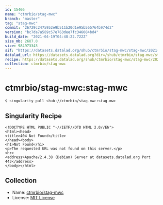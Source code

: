 ```yaml
---
id: 15466
name: "ctmrbio/stag-mwc"
branch: "master"
tag: "stag-mwc"
commit: "26729c2475952e9b511b20d1e95b565764b974d2"
version: "bc7da7a589c57e763dee7fc346084bd4"
build_date: "2021-04-19T04:48:22.722Z"
size_mb: 2687.0
size: 984973343
sif: "https://datasets.datalad.org/shub/ctmrbio/stag-mwc/stag-mwc/2021-04-19-26729c24-bc7da7a5/bc7da7a589c57e763dee7fc346084bd4.sif"
datalad_url: https://datasets.datalad.org?dir=/shub/ctmrbio/stag-mwc/stag-mwc/2021-04-19-26729c24-bc7da7a5/
recipe: https://datasets.datalad.org/shub/ctmrbio/stag-mwc/stag-mwc/2021-04-19-26729c24-bc7da7a5/Singularity
collection: ctmrbio/stag-mwc
---
```


# ctmrbio/stag-mwc:stag-mwc

```bash
$ singularity pull shub://ctmrbio/stag-mwc:stag-mwc
```

## Singularity Recipe

```singularity
<!DOCTYPE HTML PUBLIC "-//IETF//DTD HTML 2.0//EN">
<html><head>
<title>404 Not Found</title>
</head><body>
<h1>Not Found</h1>
<p>The requested URL was not found on this server.</p>
<hr>
<address>Apache/2.4.38 (Debian) Server at datasets.datalad.org Port 443</address>
</body></html>
```

## Collection

 - Name: [ctmrbio/stag-mwc](https://github.com/ctmrbio/stag-mwc)
 - License: [MIT License](https://api.github.com/licenses/mit)


